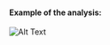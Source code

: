 #### Example of the analysis:

![Alt Text](https://github.com/davydtamrazov/timber-response-under-fire/blob/main/frame_example.gif)
